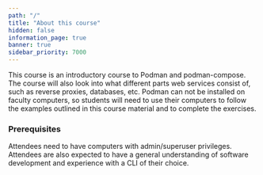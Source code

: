 ```yaml
---
path: "/"
title: "About this course"
hidden: false
information_page: true
banner: true
sidebar_priority: 7000
---
```


This course is an introductory course to Podman and podman-compose. The course will also look into what different parts web services consist of, such as reverse proxies, databases, etc. Podman can not be installed on faculty computers, so students will need to use their computers to follow the examples outlined in this course material and to complete the exercises.

### Prerequisites

Attendees need to have computers with admin/superuser privileges. Attendees are also expected to have a general understanding of software development and experience with a CLI of their choice.
